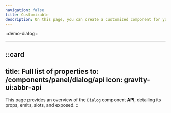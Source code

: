 ```yaml
---
navigation: false
title: Customizable
description: On this page, you can create a customized component for your Vue applications by adjusting its properties to suit your needs. It provides a live preview of the component’s code and behavior, allowing you to design dynamic and user-friendly interfaces effortlessly.
---
```


::demo-dialog
::

---

::card
---
title: Full list of properties
to: /components/panel/dialog/api
icon: gravity-ui:abbr-api
---
This page provides an overview of the `Dialog` component **API**, detailing its props, emits, slots, and exposed.
::